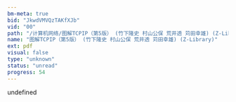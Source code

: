 ```yaml
---
bm-meta: true
bid: "JkwdVMVQzTAKfXJb"
vid: "00"
path: "/计算机网络/图解TCPIP（第5版） (竹下隆史 村山公保 荒井透 苅田幸雄) (Z-Library).pdf"
name: "图解TCPIP（第5版） (竹下隆史 村山公保 荒井透 苅田幸雄) (Z-Library)"
ext: pdf
visual: false
type: "unknown"
status: "unread"
progress: 54
---
```

undefined